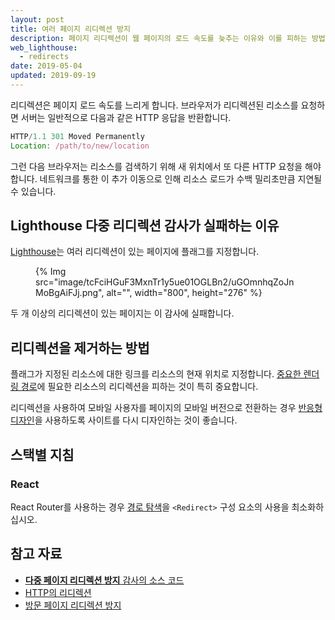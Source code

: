 ```yaml
---
layout: post
title: 여러 페이지 리디렉션 방지
description: 페이지 리디렉션이 웹 페이지의 로드 속도를 늦추는 이유와 이를 피하는 방법을 배웁니다.
web_lighthouse:
  - redirects
date: 2019-05-04
updated: 2019-09-19
---
```


리디렉션은 페이지 로드 속도를 느리게 합니다. 브라우저가 리디렉션된 리소스를 요청하면 서버는 일반적으로 다음과 같은 HTTP 응답을 반환합니다.

```js
HTTP/1.1 301 Moved Permanently
Location: /path/to/new/location
```

그런 다음 브라우저는 리소스를 검색하기 위해 새 위치에서 또 다른 HTTP 요청을 해야 합니다. 네트워크를 통한 이 추가 이동으로 인해 리소스 로드가 수백 밀리초만큼 지연될 수 있습니다.

## Lighthouse 다중 리디렉션 감사가 실패하는 이유

[Lighthouse](https://developer.chrome.com/docs/lighthouse/overview/)는 여러 리디렉션이 있는 페이지에 플래그를 지정합니다.

<figure>{% Img src="image/tcFciHGuF3MxnTr1y5ue01OGLBn2/uGOmnhqZoJnMoBgAiFJj.png", alt="", width="800", height="276" %}</figure>

두 개 이상의 리디렉션이 있는 페이지는 이 감사에 실패합니다.

## 리디렉션을 제거하는 방법

플래그가 지정된 리소스에 대한 링크를 리소스의 현재 위치로 지정합니다. [중요한 렌더링 경로](/critical-rendering-path/)에 필요한 리소스의 리디렉션을 피하는 것이 특히 중요합니다.

리디렉션을 사용하여 모바일 사용자를 페이지의 모바일 버전으로 전환하는 경우 [반응형 디자인](/responsive-web-design-basics/)을 사용하도록 사이트를 다시 디자인하는 것이 좋습니다.

## 스택별 지침

### React

React Router를 사용하는 경우 [경로 탐색](https://reacttraining.com/react-router/web/api/Redirect)을 `<Redirect>` 구성 요소의 사용을 최소화하십시오.

## 참고 자료

- [**다중 페이지 리디렉션 방지** 감사의 소스 코드](https://github.com/GoogleChrome/lighthouse/blob/master/core/audits/redirects.js)
- [HTTP의 리디렉션](https://developer.mozilla.org/docs/Web/HTTP/Redirections)
- [방문 페이지 리디렉션 방지](https://developers.google.com/speed/docs/insights/AvoidRedirects)
